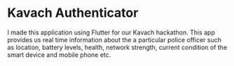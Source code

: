# Kavach Authenticator
 I made this application using Flutter for our Kavach hackathon. This app provides us real time information about the a particular police officer such as location, battery levels, health, network strength, current condition of the smart device and mobile phone etc.
